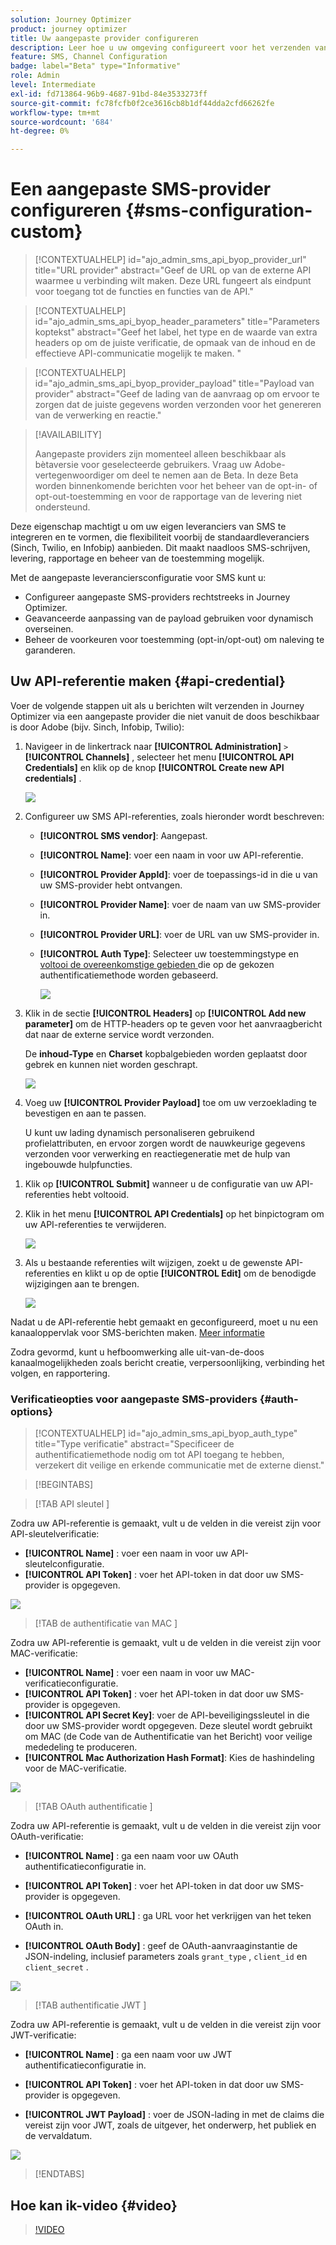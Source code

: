 ```yaml
---
solution: Journey Optimizer
product: journey optimizer
title: Uw aangepaste provider configureren
description: Leer hoe u uw omgeving configureert voor het verzenden van tekstberichten met Journey Optimizer via een aangepaste provider
feature: SMS, Channel Configuration
badge: label="Beta" type="Informative"
role: Admin
level: Intermediate
exl-id: fd713864-96b9-4687-91bd-84e3533273ff
source-git-commit: fc78fcfb0f2ce3616cb8b1df44dda2cfd66262fe
workflow-type: tm+mt
source-wordcount: '684'
ht-degree: 0%

---
```


# Een aangepaste SMS-provider configureren {#sms-configuration-custom}

>[!CONTEXTUALHELP]
>id="ajo_admin_sms_api_byop_provider_url"
>title="URL provider"
>abstract="Geef de URL op van de externe API waarmee u verbinding wilt maken. Deze URL fungeert als eindpunt voor toegang tot de functies en functies van de API."

>[!CONTEXTUALHELP]
>id="ajo_admin_sms_api_byop_header_parameters"
>title="Parameters koptekst"
>abstract="Geef het label, het type en de waarde van extra headers op om de juiste verificatie, de opmaak van de inhoud en de effectieve API-communicatie mogelijk te maken. "

>[!CONTEXTUALHELP]
>id="ajo_admin_sms_api_byop_provider_payload"
>title="Payload van provider"
>abstract="Geef de lading van de aanvraag op om ervoor te zorgen dat de juiste gegevens worden verzonden voor het genereren van de verwerking en reactie."

>[!AVAILABILITY]
>
>Aangepaste providers zijn momenteel alleen beschikbaar als bètaversie voor geselecteerde gebruikers. Vraag uw Adobe-vertegenwoordiger om deel te nemen aan de Beta.
>In deze Beta worden binnenkomende berichten voor het beheer van de opt-in- of opt-out-toestemming en voor de rapportage van de levering niet ondersteund.


Deze eigenschap machtigt u om uw eigen leveranciers van SMS te integreren en te vormen, die flexibiliteit voorbij de standaardleveranciers (Sinch, Twilio, en Infobip) aanbieden. Dit maakt naadloos SMS-schrijven, levering, rapportage en beheer van de toestemming mogelijk.

Met de aangepaste leveranciersconfiguratie voor SMS kunt u:

* Configureer aangepaste SMS-providers rechtstreeks in Journey Optimizer.
* Geavanceerde aanpassing van de payload gebruiken voor dynamisch overseinen.
* Beheer de voorkeuren voor toestemming (opt-in/opt-out) om naleving te garanderen.

## Uw API-referentie maken {#api-credential}

Voer de volgende stappen uit als u berichten wilt verzenden in Journey Optimizer via een aangepaste provider die niet vanuit de doos beschikbaar is door Adobe (bijv. Sinch, Infobip, Twilio):

1. Navigeer in de linkertrack naar **[!UICONTROL Administration]** `>` **[!UICONTROL Channels]** , selecteer het menu **[!UICONTROL API Credentials]** en klik op de knop **[!UICONTROL Create new API credentials]** .

   ![](assets/sms_byo_1.png)

1. Configureer uw SMS API-referenties, zoals hieronder wordt beschreven:

   * **[!UICONTROL SMS vendor]**: Aangepast.

   * **[!UICONTROL Name]**: voer een naam in voor uw API-referentie.

   * **[!UICONTROL Provider AppId]**: voer de toepassings-id in die u van uw SMS-provider hebt ontvangen.

   * **[!UICONTROL Provider Name]**: voer de naam van uw SMS-provider in.

   * **[!UICONTROL Provider URL]**: voer de URL van uw SMS-provider in.

   * **[!UICONTROL Auth Type&#x200B;]**: Selecteer uw toestemmingstype en [ voltooi de overeenkomstige gebieden ](#auth-options) die op de gekozen authentificatiemethode worden gebaseerd.

     ![](assets/sms-byop.png)

1. Klik in de sectie **[!UICONTROL Headers]** op **[!UICONTROL Add new parameter]** om de HTTP-headers op te geven voor het aanvraagbericht dat naar de externe service wordt verzonden.

   De **inhoud-Type** en **Charset** kopbalgebieden worden geplaatst door gebrek en kunnen niet worden geschrapt.

   ![](assets/sms_byo_2.png)

1. Voeg uw **[!UICONTROL Provider Payload]** toe om uw verzoeklading te bevestigen en aan te passen.

   U kunt uw lading dynamisch personaliseren gebruikend profielattributen, en ervoor zorgen wordt de nauwkeurige gegevens verzonden voor verwerking en reactiegeneratie met de hulp van ingebouwde hulpfuncties.
<!--
1. Add your **Inbound settings** to determine how your system handles incoming messages and subscriber preferences: 

    * **[!UICONTROL Inbound Webhook URL]**: Specify the endpoint URL where inbound messages (e.g. replies or new messages from users) are sent.
    * **[!UICONTROL Opt-in Keywords]**: Enter the default or custom keywords that will automatically trigger your Opt-In Message. For multiple keywords, use comma-separated values.
    * **[!UICONTROL Opt-in Message]**: Enter the custom response that is automatically sent as your Opt-In Message.
    * **[!UICONTROL Opt-out Keywords]**: Enter the default or custom keywords that will automatically trigger your Opt-Out Message. For multiple keywords, use comma-separated values.
    * **[!UICONTROL Opt-out Message]**: Enter the custom response that is automatically sent as your Opt-Out Message.
-->

1. Klik op **[!UICONTROL Submit]** wanneer u de configuratie van uw API-referenties hebt voltooid.

1. Klik in het menu **[!UICONTROL API Credentials]** op het binpictogram om uw API-referenties te verwijderen.

   ![](assets/sms_byo_3.png)

1. Als u bestaande referenties wilt wijzigen, zoekt u de gewenste API-referenties en klikt u op de optie **[!UICONTROL Edit]** om de benodigde wijzigingen aan te brengen.

   ![](assets/sms_byo_4.png)

Nadat u de API-referentie hebt gemaakt en geconfigureerd, moet u nu een kanaaloppervlak voor SMS-berichten maken. [Meer informatie](sms-configuration-surface.md)

Zodra gevormd, kunt u hefboomwerking alle uit-van-de-doos kanaalmogelijkheden zoals bericht creatie, verpersoonlijking, verbinding het volgen, en rapportering.

### Verificatieopties voor aangepaste SMS-providers {#auth-options}

>[!CONTEXTUALHELP]
>id="ajo_admin_sms_api_byop_auth_type"
>title="Type verificatie"
>abstract="Specificeer de authentificatiemethode nodig om tot API toegang te hebben, verzekert dit veilige en erkende communicatie met de externe dienst."

>[!BEGINTABS]

>[!TAB  API sleutel ]

Zodra uw API-referentie is gemaakt, vult u de velden in die vereist zijn voor API-sleutelverificatie:

* **[!UICONTROL Name]** &#x200B;: voer een naam in voor uw API-sleutelconfiguratie.
* **[!UICONTROL API Token]** &#x200B;: voer het API-token in dat door uw SMS-provider is opgegeven.

![](assets/sms-byop-api-key.png)

>[!TAB  de authentificatie van MAC ]

Zodra uw API-referentie is gemaakt, vult u de velden in die vereist zijn voor MAC-verificatie:

* **[!UICONTROL Name]** &#x200B;: voer een naam in voor uw MAC-verificatieconfiguratie.
* **[!UICONTROL API Token]** &#x200B;: voer het API-token in dat door uw SMS-provider is opgegeven.
* **[!UICONTROL API Secret Key]**: voer de API-beveiligingssleutel in die door uw SMS-provider wordt opgegeven. Deze sleutel wordt gebruikt om MAC (de Code van de Authentificatie van het Bericht) voor veilige mededeling te produceren.
* **[!UICONTROL Mac Authorization Hash Format]**: Kies de hashindeling voor de MAC-verificatie.

![](assets/sms-byop-mac.png)

>[!TAB  OAuth authentificatie ]

Zodra uw API-referentie is gemaakt, vult u de velden in die vereist zijn voor OAuth-verificatie:

* **[!UICONTROL Name]** &#x200B;: ga een naam voor uw OAuth authentificatieconfiguratie in.

* **[!UICONTROL API Token]** &#x200B;: voer het API-token in dat door uw SMS-provider is opgegeven.

* **[!UICONTROL OAuth URL]** &#x200B;: ga URL voor het verkrijgen van het teken OAuth in.

* **[!UICONTROL OAuth Body]** &#x200B;: geef de OAuth-aanvraaginstantie de JSON-indeling, inclusief parameters zoals `grant_type` , `client_id` en `client_secret` .

![](assets/sms-byop-oauth.png)

>[!TAB  authentificatie JWT ]

Zodra uw API-referentie is gemaakt, vult u de velden in die vereist zijn voor JWT-verificatie:

* **[!UICONTROL Name]** &#x200B;: ga een naam voor uw JWT authentificatieconfiguratie in.

* **[!UICONTROL API Token]** &#x200B;: voer het API-token in dat door uw SMS-provider is opgegeven.

* **[!UICONTROL JWT Payload]** &#x200B;: voer de JSON-lading in met de claims die vereist zijn voor JWT, zoals de uitgever, het onderwerp, het publiek en de vervaldatum.

![](assets/sms-byop-jwt.png)

>[!ENDTABS]

## Hoe kan ik-video {#video}

>[!VIDEO](https://video.tv.adobe.com/v/3443612?captions=dut)
